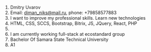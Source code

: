 1. Dmitry Uvarov
2. Email: diman_niks@mail.ru, phone: +79858577883
3. I want to improve my professional skills. Learn new technologies
4. HTML, CSS, SCCS, Bootstrap, Bitrix, JS, JQuery, React, PHP
5. 
6. I am currently working full-stack at ecostandard group
7. Bachelor Of Samara State Technical University
8. A1

